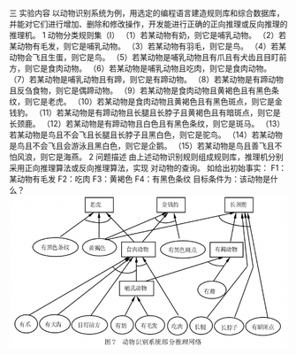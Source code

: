 三 实验内容
以动物识别系统为例，用选定的编程语言建造规则库和综合数据库，并能对它们进行增加、删除和修改操作，开发能进行正确的正向推理或反向推理的推理机。
 1 动物分类规则集（Ⅰ）
      （1）若某动物有奶，则它是哺乳动物。
      （2）若某动物有毛发，则它是哺乳动物。
      （3）若某动物有羽毛，则它是鸟。
      （4）若某动物会飞且生蛋，则它是鸟。
      （5）若某动物是哺乳动物且有爪且有犬齿且目盯前方，则它是食肉动物。
      （6）若某动物是哺乳动物且吃肉，则它是食肉动物。
      （7）若某动物是哺乳动物且有蹄，则它是有蹄动物。
      （8）若某动物是有蹄动物且反刍食物，则它是偶蹄动物。
      （9）若某动物是食肉动物且黄褐色且有黑色条纹，则它是老虎。
      （10）若某动物是食肉动物且黄褐色且有黑色斑点，则它是金钱豹。
      （11）若某动物是有蹄动物且长腿且长脖子且黄褐色且有暗斑点，则它是长颈鹿。
      （12）若某动物是有蹄动物且白色且有黑色条纹，则它是斑马。
      （13）若某动物是鸟且不会飞且长腿且长脖子且黑白色，则它是驼鸟。
      （14）若某动物是鸟且不会飞且会游泳且黑白色，则它是企鹅。
      （15）若某动物是鸟且善飞且不怕风浪，则它是海燕。
2 问题描述
 由上述动物识别规则组成规则库，推理机分别采用正向推理算法或反向推理算法，实现
对动物的查询。
如给出初始事实：
F1：某动物有毛发
F2：吃肉
F3：黄褐色
F4：有黑色条纹
目标条件为：该动物是什么？
![](./demo.png)